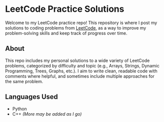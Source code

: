 # LeetCode Practice Solutions

Welcome to my LeetCode practice repo! This repository is where I post my solutions to coding problems from [LeetCode](https://leetcode.com/), as a way to improve my problem-solving skills and keep track of progress over time.

## About

This repo includes my personal solutions to a wide variety of LeetCode problems, categorized by difficulty and topic (e.g., Arrays, Strings, Dynamic Programming, Trees, Graphs, etc.). I aim to write clean, readable code with comments where helpful, and sometimes include multiple approaches for the same problem.

## Languages Used

- Python
- C++ 
*(More may be added as I go)*

